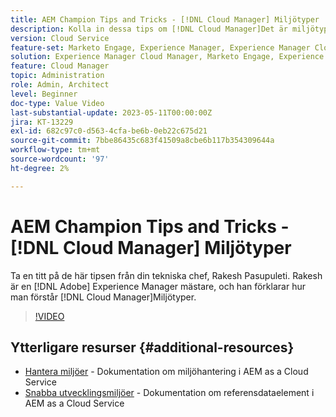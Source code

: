 ```yaml
---
title: AEM Champion Tips and Tricks - [!DNL Cloud Manager] Miljötyper
description: Kolla in dessa tips om [!DNL Cloud Manager]Det är miljötyper från AEM mästare och expert, Rakesh Pasupuleti.
version: Cloud Service
feature-set: Marketo Engage, Experience Manager, Experience Manager Cloud Manager
solution: Experience Manager Cloud Manager, Marketo Engage, Experience Manager Cloud Manager
feature: Cloud Manager
topic: Administration
role: Admin, Architect
level: Beginner
doc-type: Value Video
last-substantial-update: 2023-05-11T00:00:00Z
jira: KT-13229
exl-id: 682c97c0-d563-4cfa-be6b-0eb22c675d21
source-git-commit: 7bbe86435c683f41509a8cbe6b117b354309644a
workflow-type: tm+mt
source-wordcount: '97'
ht-degree: 2%

---
```


# AEM Champion Tips and Tricks - [!DNL Cloud Manager] Miljötyper

Ta en titt på de här tipsen från din tekniska chef, Rakesh Pasupuleti. Rakesh är en [!DNL Adobe] Experience Manager mästare, och han förklarar hur man förstår [!DNL Cloud Manager]Miljötyper.

>[!VIDEO](https://video.tv.adobe.com/v/3419297?quality=12&learn=on)

## Ytterligare resurser {#additional-resources}

* [Hantera miljöer](https://experienceleague.adobe.com/docs/experience-manager-cloud-service/content/implementing/using-cloud-manager/manage-environments.html) - Dokumentation om miljöhantering i AEM as a Cloud Service
* [Snabba utvecklingsmiljöer](https://experienceleague.adobe.com/docs/experience-manager-cloud-service/content/implementing/developing/rapid-development-environments.html) - Dokumentation om referensdataelement i AEM as a Cloud Service

